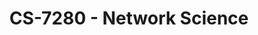 ---
layout: course
title: CS-7280 - Network Science
aliases: NS
course_id: CS-7280
permalink: /CS-7280/
avg_difficulty: 2.79
avg_rating: 3.32
avg_workload: 13.16
---
